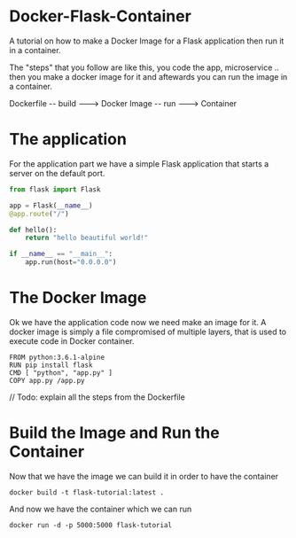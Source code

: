 # Docker-Flask-Container
A tutorial on how to make a Docker Image for a Flask application then run it in a container.

The "steps" that you follow are like this, you code the app, microservice .. then you make a docker image for it and aftewards you can run the image in a container.

Dockerfile -- build ---> Docker Image -- run ---> Container

# The application

For the application part we have a simple Flask application that starts a server on the default port.

```python
from flask import Flask

app = Flask(__name__)
@app.route("/")

def hello():
    return "hello beautiful world!"

if __name__ == "__main__":
    app.run(host="0.0.0.0")
```

# The Docker Image

Ok we have the application code now we need make an image for it. A docker image is simply a file compromised of multiple layers, that is used to execute code in Docker container.

```
FROM python:3.6.1-alpine
RUN pip install flask
CMD [ "python", "app.py" ]
COPY app.py /app.py
```

// Todo: explain all the steps from the Dockerfile

# Build the Image and Run the Container

Now that we have the image we can build it in order to have the container
```
docker build -t flask-tutorial:latest .
```

And now we have the container which we can run
```
docker run -d -p 5000:5000 flask-tutorial
```
